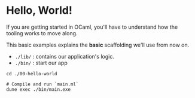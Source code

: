 # Hello, World!

If you are getting started in OCaml, you'll have to understand how the tooling works to move along.

This basic examples explains the **basic** scaffolding we'll use from now on.

- `./lib/` : contains our application's logic.
- `./bin/` : start our app

```
cd ./00-hello-world

# Compile and run `main.ml`
dune exec ./bin/main.exe
```